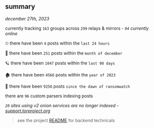 
## summary
_december 27th, 2023_

currently tracking `163` groups across `299` relays & mirrors - _`94` currently online_

⏲ there have been `4` posts within the `last 24 hours`

🦈 there have been `251` posts within the `month of december`

🪐 there have been `1047` posts within the `last 90 days`

🏚 there have been `4566` posts within the `year of 2023`

🦕 there have been `9256` posts `since the dawn of ransomwatch`

there are `96` custom parsers indexing posts

_`20` sites using v2 onion services are no longer indexed - [support.torproject.org](https://support.torproject.org/onionservices/v2-deprecation/)_

> see the project [README](https://github.com/joshhighet/ransomwatch#ransomwatch--) for backend technicals

